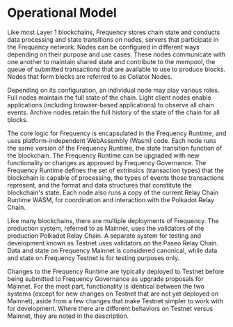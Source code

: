 # Operational Model

Like most Layer 1 blockchains, Frequency stores chain state and conducts data processing and state transitions on nodes, servers that participate in the Frequency network.
Nodes can be configured in different ways depending on their purpose and use cases.
These nodes communicate with one another to maintain shared state and contribute to the mempool, the queue of submitted transactions that are available to use to produce blocks.
Nodes that form blocks are referred to as Collator Nodes.

Depending on its configuration, an individual node may play various roles.
Full nodes maintain the full state of the chain.
Light client nodes enable applications (including browser-based applications) to observe all chain events.
Archive nodes retain the full history of the state of the chain for all blocks.

The core logic for Frequency is encapsulated in the Frequency Runtime, and uses platform-independent WebAssembly (Wasm) code.
Each node runs the same version of the Frequency Runtime, the state transition function of the blockchain.
The Frequency Runtime can be upgraded with new functionality or changes as approved by Frequency Governance.
The Frequency Runtime defines the set of extrinsics (transaction types) that the blockchain is capable of processing, the types of events those transactions represent, and the format and data structures that constitute the blockchain's state.
Each node also runs a copy of the current Relay Chain Runtime WASM, for coordination and interaction with the Polkadot Relay Chain.

Like many blockchains, there are multiple deployments of Frequency.
The production system, referred to as Mainnet, uses the validators of the production Polkadot Relay Chain.
A separate system for testing and development known as Testnet uses validators on the Paseo Relay Chain.
Data and state on Frequency Mainnet is considered canonical, while data and state on Frequency Testnet is for testing purposes only.

Changes to the Frequency Runtime are typically deployed to Testnet before being submitted to Frequency Governance as upgrade proposals for Mainnet.
For the most part, functionality is identical between the two systems (except for new changes on Testnet that are not yet deployed on Mainnet), aside from a few changes that make Testnet simpler to work with for development.
Where there are different behaviors on Testnet versus Mainnet, they are noted in the description.
